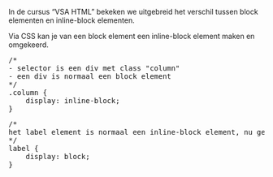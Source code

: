 						
<p>In de cursus “VSA HTML” bekeken we uitgebreid het verschil tussen block elementen en inline-block elementen.</p>

<p>Via CSS kan je van een block element een inline-block element maken en omgekeerd.</p>

<pre data-enlighter-theme="beyond" data-enlighter-language="css">
/* 
- selector is een div met class "column"
- een div is normaal een block element 
*/
.column {
    display: inline-block;
}</pre>



<pre data-enlighter-theme="beyond" data-enlighter-language="css">
/* 
het label element is normaal een inline-block element, nu gedraagt het zich al een block element 
*/
label {
    display: block;
}
</pre>
